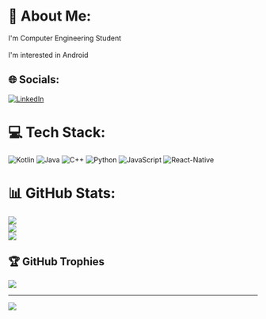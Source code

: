 # 💫 About Me:
I'm Computer Engineering Student<br><br>I'm interested in Android


## 🌐 Socials:
[![LinkedIn](https://img.shields.io/badge/LinkedIn-%230077B5.svg?logo=linkedin&logoColor=white)](https://linkedin.com/in/enesceviz33) 

# 💻 Tech Stack:
![Kotlin](https://img.shields.io/badge/kotlin-%230095D5.svg?style=for-the-badge&logo=kotlin&logoColor=white) ![Java](https://img.shields.io/badge/Java-ED8B00?style=for-the-badge&logo=openjdk&logoColor=white) ![C++](https://img.shields.io/badge/c++-%2300599C.svg?style=for-the-badge&logo=c%2B%2B&logoColor=white) ![Python](https://img.shields.io/badge/python-3670A0?style=for-the-badge&logo=python&logoColor=ffdd54)
![JavaScript](https://img.shields.io/badge/javascript-%23323330.svg?style=for-the-badge&logo=javascript&logoColor=%23F7DF1E) ![React-Native]( 	https://img.shields.io/badge/React_Native-20232A?style=for-the-badge&logo=react&logoColor=61DAFB)
# 📊 GitHub Stats:
![](https://github-readme-stats.vercel.app/api?username=cevizenes&theme=dark&hide_border=false&include_all_commits=false&count_private=false)<br/>
![](https://github-readme-streak-stats.herokuapp.com/?user=cevizenes&theme=dark&hide_border=false)<br/>
![](https://github-readme-stats.vercel.app/api/top-langs/?username=cevizenes&theme=dark&hide_border=false&include_all_commits=false&count_private=false&layout=compact)

## 🏆 GitHub Trophies
![](https://github-profile-trophy.vercel.app/?username=cevizenes&theme=radical&no-frame=false&no-bg=true&margin-w=4)

---
[![](https://visitcount.itsvg.in/api?id=cevizenes&icon=0&color=0)](https://visitcount.itsvg.in)

<!-- Proudly created with GPRM ( https://gprm.itsvg.in ) -->
